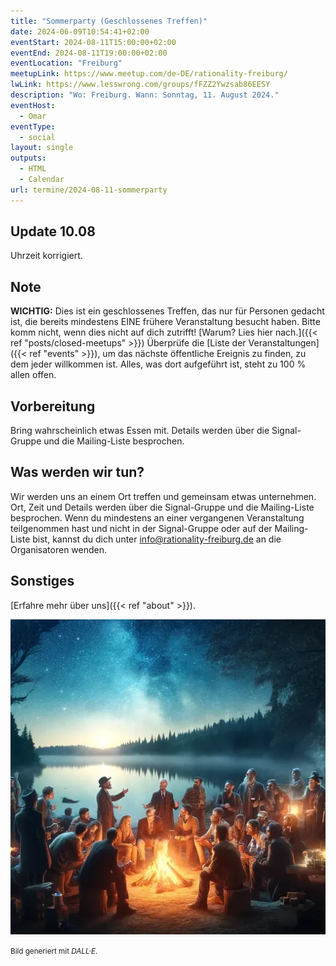 ```yaml
---
title: "Sommerparty (Geschlossenes Treffen)"
date: 2024-06-09T10:54:41+02:00
eventStart: 2024-08-11T15:00:00+02:00
eventEnd: 2024-08-11T19:00:00+02:00
eventLocation: "Freiburg"
meetupLink: https://www.meetup.com/de-DE/rationality-freiburg/
lwLink: https://www.lesswrong.com/groups/fFZZ2Ywzsab86EESY
description: "Wo: Freiburg. Wann: Sonntag, 11. August 2024."
eventHost:
  - Omar
eventType:
  - social
layout: single
outputs:
  - HTML
  - Calendar
url: termine/2024-08-11-sommerparty
---
```


## Update 10.08

Uhrzeit korrigiert.

## Note

**WICHTIG:** Dies ist ein geschlossenes Treffen, das nur für Personen gedacht ist, die bereits mindestens EINE frühere Veranstaltung besucht haben. Bitte komm nicht, wenn dies nicht auf dich zutrifft! [Warum? Lies hier nach.]({{< ref "posts/closed-meetups" >}}) Überprüfe die [Liste der Veranstaltungen]({{< ref "events" >}}), um das nächste öffentliche Ereignis zu finden, zu dem jeder willkommen ist. Alles, was dort aufgeführt ist, steht zu 100 % allen offen.

## Vorbereitung

Bring wahrscheinlich etwas Essen mit. Details werden über die Signal-Gruppe und die Mailing-Liste besprochen.

## Was werden wir tun?

Wir werden uns an einem Ort treffen und gemeinsam etwas unternehmen. Ort, Zeit und Details werden über die Signal-Gruppe und die Mailing-Liste besprochen. Wenn du mindestens an einer vergangenen Veranstaltung teilgenommen hast und nicht in der Signal-Gruppe oder auf der Mailing-Liste bist, kannst du dich unter info@rationality-freiburg.de an die Organisatoren wenden.

## Sonstiges

[Erfahre mehr über uns]({{< ref "about" >}}).

![Abendliche Sommerparty neben einem Lagerfeuer](cover.webp "Abendliche Sommerparty neben einem Lagerfeuer")

<small>Bild generiert mit _DALL·E_.</small>
